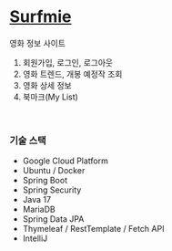 # [Surfmie](https://chlorinated-throat-65b.notion.site/Surfmie-c06dcabfb1a54b828d19b3f0d985ff98)
영화 정보 사이트
1. 회원가입, 로그인, 로그아웃
2. 영화 트렌드, 개봉 예정작 조회
3. 영화 상세 정보
4. 북마크(My List)
<br/>

### 기술 스택
- Google Cloud Platform
- Ubuntu / Docker
- Spring Boot
- Spring Security
- Java 17
- MariaDB
- Spring Data JPA
- Thymeleaf / RestTemplate / Fetch API
- IntelliJ
<br/>
